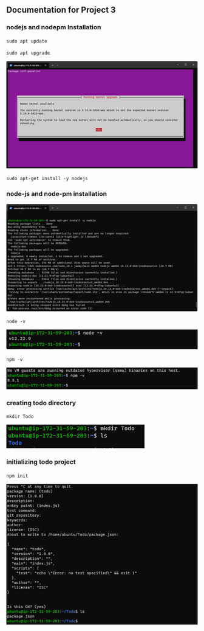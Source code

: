 ## **Documentation for Project 3**

### nodejs and nodepm Installation 

`sudo apt update`

`sudo apt upgrade`

![nginx-server-Installation-process](./Images/ubuntu-upgrade.png)

`sudo apt-get install -y nodejs`

### node-js and node-pm installation
![nodejs-Installation-process](./Images/node-js_and_node-pm_installation.png)

`node -v`

![nodejs-Installation-success](./Images/Node-js_confirmation.png)

`npm -v`

![nodepm-Installation-success](./Images/node-pm_confirmation.png)

### creating todo directory
`mkdir Todo`

![nodepm-Installation-success](./Images/todo_directory_creation.png)

### initializing todo project
`npm init`

![initializing-todo-project](./Images/initializing_todo_app.png)